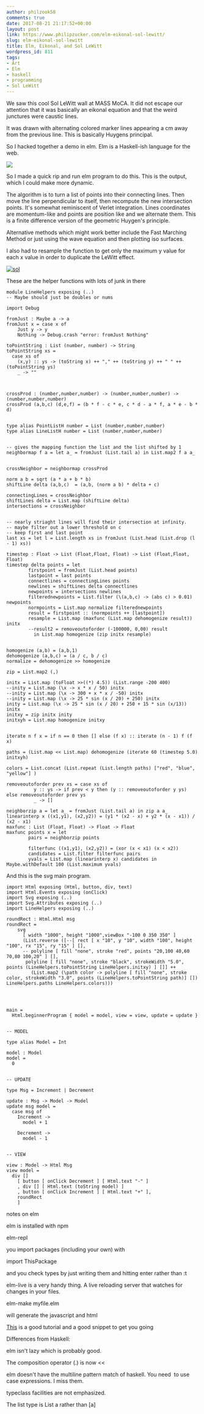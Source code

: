 ```yaml
---
author: philzook58
comments: true
date: 2017-08-21 21:17:52+00:00
layout: post
link: https://www.philipzucker.com/elm-eikonal-sol-lewitt/
slug: elm-eikonal-sol-lewitt
title: Elm, Eikonal, and Sol LeWitt
wordpress_id: 811
tags:
- Art
- Elm
- haskell
- programming
- Sol LeWitt
---
```


We saw this cool Sol LeWitt wall at MASS MoCA. It did not escape our attention that it was basically an eikonal equation and that the weird junctures were caustic lines.

It was drawn with alternating colored marker lines appearing a cm away from the previous line. This is basically Huygens principal.

So I hacked together a demo in elm. Elm is a Haskell-ish language for the web.



![](http://2.bp.blogspot.com/-m51gLYwv_ek/U_s-VGVmq-I/AAAAAAAABmo/cl7hJUjPgZA/s1600/P8080223.jpg)





So I made a quick rip and run elm program to do this. This is the output, which I could make more dynamic.

The algorithm is to turn a list of points into their connecting lines. Then move the line perpendicular to itself, then recompute the new intersection points. It's somewhat reminiscent of Verlet integration. Lines coordinates are momentum-like and points are position like and we alternate them. This is a finite difference version of the geometric Huygen's principle.

Alternative methods which might work better include the Fast Marching Method or just using the wave equation and then plotting iso surfaces.

I also had to resample the function to get only the maximum y value for each x value in order to duplicate the LeWitt effect.

[![sol](http://www.philipzucker.com/wp-content/uploads/2017/08/sol-300x300.png)](http://www.philipzucker.com/wp-content/uploads/2017/08/sol.png)

These are the helper functions with lots of junk in there

    
    module LineHelpers exposing (..)
    -- Maybe should just be doubles or nums
    
    import Debug
    
    fromJust : Maybe a -> a
    fromJust x = case x of
        Just y -> y
        Nothing -> Debug.crash "error: fromJust Nothing"
    
    toPointString : List (number, number) -> String
    toPointString xs =
      case xs of
        (x,y) :: ys -> (toString x) ++ "," ++ (toString y) ++ " " ++ (toPointString ys)
        _ -> ""
    
    
    
    crossProd : (number,number,number) -> (number,number,number) -> (number,number,number)
    crossProd (a,b,c) (d,e,f) = (b * f - c * e, c * d - a * f, a * e - b * d)
    
    
    type alias PointListH number = List (number,number,number)
    type alias LineListH number = List (number,number,number)
    
    
    -- gives the mapping function the list and the list shifted by 1
    neighbormap f a = let a_ = fromJust (List.tail a) in List.map2 f a a_
    
    
    crossNeighbor = neighbormap crossProd
    
    norm a b = sqrt (a * a + b * b)
    shiftLine delta (a,b,c)  = (a,b, (norm a b) * delta + c)
    
    connectingLines = crossNeighbor
    shiftLines delta = List.map (shiftLine delta)
    intersections = crossNeighbor
    
    
    -- nearly striaght lines will find their intersection at infinity.
    -- maybe filter out a lower threshold on c
    -- keep first and last point
    last xs = let l = List.length xs in fromJust (List.head (List.drop (l - 1) xs))
    
    timestep : Float -> List (Float,Float, Float) -> List (Float,Float, Float)
    timestep delta points = let
            firstpoint = fromJust (List.head points)
            lastpoint = last points
            connectlines = connectingLines points
            newlines = shiftLines delta connectlines
            newpoints = intersections newlines
            filterednewpoints = List.filter (\(a,b,c) -> (abs c) > 0.01) newpoints
            normpoints = List.map normalize filterednewpoints
            result = firstpoint :: (normpoints ++ [lastpoint])
            resample = List.map (maxfunc (List.map dehomogenize result)) initx
            --result2 = removeoutoforder (-100000, 0,00) result
              in List.map homogenize (zip initx resample)
    
    
    homogenize (a,b) = (a,b,1)
    dehomogenize (a,b,c) = (a / c, b / c)
    normalize = dehomogenize >> homogenize
    
    zip = List.map2 (,)
    
    initx = List.map (toFloat >>((*) 4.5)) (List.range -200 400)
    --inity = List.map (\x -> x * x / 50) initx
    --inity = List.map (\x -> 300 + x * x / -50) initx
    --inity = List.map (\x -> 25 * sin (x / 20) + 250) initx
    inity = List.map (\x -> 25 * sin (x / 20) + 250 + 15 * sin (x/13)) initx
    initxy = zip initx inity
    initxyh = List.map homogenize initxy
    
    
    iterate n f x = if n == 0 then [] else (f x) :: iterate (n - 1) f (f x)
    
    paths = (List.map << List.map) dehomogenize (iterate 60 (timestep 5.0) initxyh)
    
    colors = List.concat (List.repeat (List.length paths) ["red", "blue", "yellow"] )
    
    removeoutoforder prev xs = case xs of
              y :: ys -> if prev < y then (y :: removeoutoforder y ys) else removeoutoforder prev ys
              _ -> []
    
    neighborzip a = let a_ = fromJust (List.tail a) in zip a a_
    linearinterp x ((x1,y1), (x2,y2)) = (y1 * (x2 - x) + y2 * (x - x1)) / (x2 - x1)
    maxfunc : List (Float, Float) -> Float -> Float
    maxfunc points x = let
            pairs = neighborzip points
    
            filterfunc ((x1,y1), (x2,y2)) = (xor (x < x1) (x < x2))
            candidates = List.filter filterfunc pairs
            yvals = List.map (linearinterp x) candidates in Maybe.withDefault 100 (List.maximum yvals)


And this is the svg main program.

    
    import Html exposing (Html, button, div, text)
    import Html.Events exposing (onClick)
    import Svg exposing (..)
    import Svg.Attributes exposing (..)
    import LineHelpers exposing (..)
    
    roundRect : Html.Html msg
    roundRect =
        svg
          [ width "1000", height "1000",viewBox "-100 0 350 350" ]
          (List.reverse ([--[ rect [ x "10", y "10", width "100", height "100", rx "15", ry "15" ] [],
          -- polyline [ fill "none", stroke "red", points "20,100 40,60 70,80 100,20" ] [],
           polyline [ fill "none", stroke "black", strokeWidth "5.0", points (LineHelpers.toPointString LineHelpers.initxy) ] []] ++
             (List.map2 (\path color -> polyline [ fill "none", stroke color, strokeWidth "3.0", points (LineHelpers.toPointString path)] []) LineHelpers.paths LineHelpers.colors)))
    
    
    
    
    main =
      Html.beginnerProgram { model = model, view = view, update = update }
    
    
    -- MODEL
    
    type alias Model = Int
    
    model : Model
    model =
      0
    
    
    -- UPDATE
    
    type Msg = Increment | Decrement
    
    update : Msg -> Model -> Model
    update msg model =
      case msg of
        Increment ->
          model + 1
    
        Decrement ->
          model - 1
    
    
    -- VIEW
    
    view : Model -> Html Msg
    view model =
      div []
        [ button [ onClick Decrement ] [ Html.text "-" ]
        , div [] [ Html.text (toString model) ]
        , button [ onClick Increment ] [ Html.text "+" ],
        roundRect
        ]






notes on elm

elm is installed with npm

elm-repl

you import packages (including your own) with

import ThisPackage

and you check types by just writing them and hitting enter rather than :t

elm-live is a very handy thing. A live reloading server that watches for changes in your files.

elm-make myfile.elm

will generate the javascript and html

[This](https://guide.elm-lang.org/) is a good tutorial and a good snippet to get you going



Differences from Haskell:

elm isn't lazy which is probably good.

The composition operator (.) is now <<

elm doesn't have the multiline pattern match of haskell. You need  to use case expressions. I miss them.

typeclass facilities are not emphasized.

The list type is List a rather than [a]


